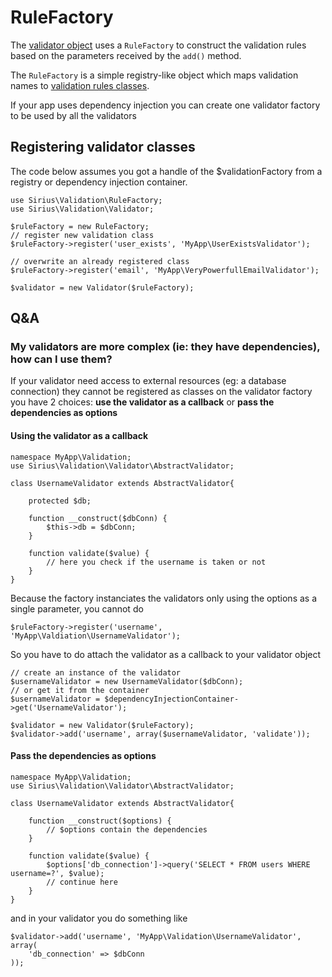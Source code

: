 # RuleFactory

The [validator object](validator.md) uses a `RuleFactory` to construct the validation rules based on the parameters received by the `add()` method.

The `RuleFactory` is a simple registry-like object which maps validation names to [validation rules classes](rules.md).

If your app uses dependency injection you can create one validator factory to be used by all the validators

## Registering validator classes

The code below assumes you got a handle of the $validationFactory from a registry or dependency injection container.

```
use Sirius\Validation\RuleFactory;
use Sirius\Validation\Validator;

$ruleFactory = new RuleFactory;
// register new validation class
$ruleFactory->register('user_exists', 'MyApp\UserExistsValidator');

// overwrite an already registered class
$ruleFactory->register('email', 'MyApp\VeryPowerfullEmailValidator');

$validator = new Validator($ruleFactory);
```

## Q&A

### My validators are more complex (ie: they have dependencies), how can I use them?

If your validator need access to external resources (eg: a database connection) they cannot be registered as classes on the validator factory you have 2 choices: **use the validator as a callback** or **pass the dependencies as options**

#### Using the validator as a callback 

```
namespace MyApp\Validation;
use Sirius\Validation\Validator\AbstractValidator;

class UsernameValidator extends AbstractValidator{
	
	protected $db;

	function __construct($dbConn) {
		$this->db = $dbConn;
	}

	function validate($value) {
		// here you check if the username is taken or not
	}
}
```

Because the factory instanciates the validators only using the options as a single parameter, you cannot do 

```
$ruleFactory->register('username', 'MyApp\Valdiation\UsernameValidator');
```

So you have to do attach the validator as a callback to your validator object

```
// create an instance of the validator
$usernameValidator = new UsernameValidator($dbConn);
// or get it from the container
$usernameValidator = $dependencyInjectionContainer->get('UsernameValidator');

$validator = new Validator($ruleFactory);
$validator->add('username', array($usernameValidator, 'validate'));
```

#### Pass the dependencies as options

```
namespace MyApp\Validation;
use Sirius\Validation\Validator\AbstractValidator;

class UsernameValidator extends AbstractValidator{
	
	function __construct($options) {
		// $options contain the dependencies
	}

	function validate($value) {
		$options['db_connection']->query('SELECT * FROM users WHERE username=?', $value);
		// continue here
	}
}
```

and in your validator you do something like

```
$validator->add('username', 'MyApp\Validation\UsernameValidator', array(
	'db_connection' => $dbConn
));
```